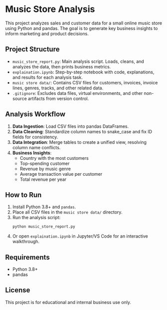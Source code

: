 # Music Store Analysis

This project analyzes sales and customer data for a small online music store using Python and pandas. The goal is to generate key business insights to inform marketing and product decisions.

## Project Structure

- `music_store_report.py`: Main analysis script. Loads, cleans, and analyzes the data, then prints business metrics.
- `explaination.ipynb`: Step-by-step notebook with code, explanations, and results for each analysis task.
- `music store data/`: Contains CSV files for customers, invoices, invoice lines, genres, tracks, and other related data.
- `.gitignore`: Excludes data files, virtual environments, and other non-source artifacts from version control.

## Analysis Workflow

1. **Data Ingestion**: Load CSV files into pandas DataFrames.
2. **Data Cleaning**: Standardize column names to snake_case and fix ID fields for consistency.
3. **Data Integration**: Merge tables to create a unified view, resolving column name conflicts.
4. **Business Insights**:
   - Country with the most customers
   - Top-spending customer
   - Revenue by music genre
   - Average transaction value per customer
   - Total revenue per year

## How to Run

1. Install Python 3.8+ and `pandas`.
2. Place all CSV files in the `music store data/` directory.
3. Run the analysis script:
   ```bash
   python music_store_report.py
   ```
4. Or open `explaination.ipynb` in Jupyter/VS Code for an interactive walkthrough.

## Requirements

- Python 3.8+
- pandas

## License

This project is for educational and internal business use only.

